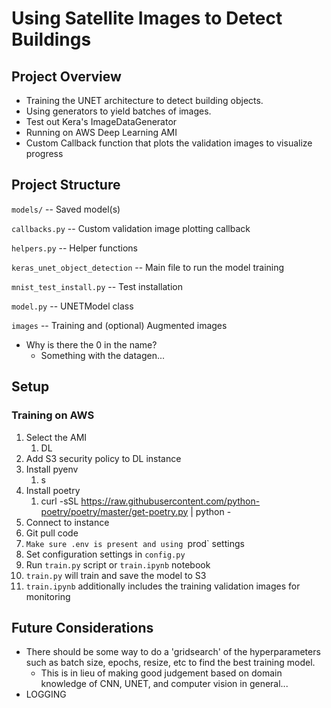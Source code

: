 # Using Satellite Images to Detect Buildings

## Project Overview

- Training the UNET architecture to detect building objects.
- Using generators to yield batches of images.
- Test out Kera's ImageDataGenerator
- Running on AWS Deep Learning AMI
- Custom Callback function that plots the validation images to visualize progress

## Project Structure

`models/` -- Saved model(s)

`callbacks.py` -- Custom validation image plotting callback

`helpers.py` -- Helper functions

`keras_unet_object_detection` -- Main file to run the model training

`mnist_test_install.py` -- Test installation

`model.py` -- UNETModel class

`images` -- Training and (optional) Augmented images
- Why is there the 0 in the name?
  - Something with the datagen...


## Setup

### Training on AWS

1. Select the AMI
   1. DL
2. Add S3 security policy to DL instance
3. Install pyenv
   1. s
4. Install poetry
   1. curl -sSL https://raw.githubusercontent.com/python-poetry/poetry/master/get-poetry.py | python -
5. Connect to instance
6. Git pull code
7. `Make sure .env is present and using `prod` settings
8. Set configuration settings in `config.py`
9.  Run `train.py` script or `train.ipynb` notebook
   1. `train.py` will train and save the model to S3
   2. `train.ipynb` additionally includes the training validation images for monitoring



## Future Considerations

- There should be some way to do a 'gridsearch' of the hyperparameters such as batch size, epochs, resize, etc to find the best training model.
  - This is in lieu of making good judgement based on domain knowledge of CNN, UNET, and computer vision in general...
- LOGGING